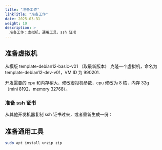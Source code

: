 ```yaml
---
title: "准备工作"
linkTitle: "准备工作"
date: 2025-03-31
weight: 10
description: >
  准备工作：虚拟机，通用工具，ssh 证书
---
```


## 准备虚拟机

从模版 template-debian12-basic-v01 （取最新版本） 克隆一个虚拟机，命名为 template-debian12-dev-v01，VM ID 为 990201.

开发需要的 cpu 和内存稍大，修改虚拟机参数，cpu 修改为 8 核，内存 32g（mini 8192，memory 32768）。

### 准备 ssh 证书

从其他开发机器复制 ssh 证书过来，或者重新生成一份：


## 准备通用工具

```bash
sudo apt install unzip zip
